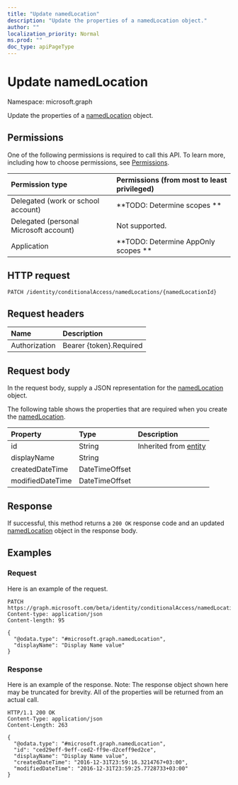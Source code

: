 ```yaml
---
title: "Update namedLocation"
description: "Update the properties of a namedLocation object."
author: ""
localization_priority: Normal
ms.prod: ""
doc_type: apiPageType
---
```


# Update namedLocation

Namespace: microsoft.graph

Update the properties of a [namedLocation](../resources/namedlocation.md) object.

## Permissions
One of the following permissions is required to call this API. To learn more, including how to choose permissions, see [Permissions](/concepts/permissions-reference.md).

|Permission type|Permissions (from most to least privileged)|
|:---|:---|
|Delegated (work or school account)|**TODO: Determine scopes **|
|Delegated (personal Microsoft account)|Not supported.|
|Application|**TODO: Determine AppOnly scopes **|

## HTTP request
<!-- {
  "blockType": "ignored"
}
-->
``` http
PATCH /identity/conditionalAccess/namedLocations/{namedLocationId}
```

## Request headers
|Name|Description|
|:---|:---|
|Authorization|Bearer {token}.Required|

## Request body
In the request body, supply a JSON representation for the [namedLocation](../resources/namedlocation.md) object.

The following table shows the properties that are required when you create the [namedLocation](../resources/namedlocation.md).

|Property|Type|Description|
|:---|:---|:---|
|id|String| Inherited from [entity](../resources/entity.md)|
|displayName|String||
|createdDateTime|DateTimeOffset||
|modifiedDateTime|DateTimeOffset||



## Response
If successful, this method returns a `200 OK` response code and an updated [namedLocation](../resources/namedlocation.md) object in the response body.

## Examples

### Request
Here is an example of the request.
<!-- {
  "blockType": "request",
  "name": "update_namedlocation"
}
-->
``` http
PATCH https://graph.microsoft.com/beta/identity/conditionalAccess/namedLocations/{namedLocationId}
Content-type: application/json
Content-length: 95

{
  "@odata.type": "#microsoft.graph.namedLocation",
  "displayName": "Display Name value"
}
```

### Response
Here is an example of the response. Note: The response object shown here may be truncated for brevity. All of the properties will be returned from an actual call.
<!-- {
  "blockType": "response",
  "truncated": true
}
-->
``` http
HTTP/1.1 200 OK
Content-Type: application/json
Content-Length: 263

{
  "@odata.type": "#microsoft.graph.namedLocation",
  "id": "ced29eff-9eff-ced2-ff9e-d2ceff9ed2ce",
  "displayName": "Display Name value",
  "createdDateTime": "2016-12-31T23:59:16.3214767+03:00",
  "modifiedDateTime": "2016-12-31T23:59:25.7728733+03:00"
}
```

